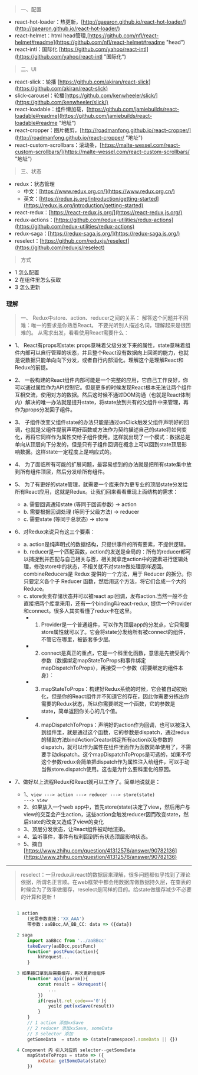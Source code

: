 > 一、配置

+ react-hot-loader：热更新，[http://gaearon.github.io/react-hot-loader/](http://gaearon.github.io/react-hot-loader/)
+ react-helmet：html head管理,[https://github.com/nfl/react-helmet#readme](https://github.com/nfl/react-helmet#readme "head")
+ react-intl：国际化 [https://github.com/yahoo/react-intl](https://github.com/yahoo/react-intl "国际化")

> 二、UI

+ react-slick：轮播 [https://github.com/akiran/react-slick](https://github.com/akiran/react-slick)
+ slick-carousel：轮播[https://github.com/kenwheeler/slick/](https://github.com/kenwheeler/slick/)
+ react-loadable：组件懒加载，[https://github.com/jamiebuilds/react-loadable#readme](https://github.com/jamiebuilds/react-loadable#readme "地址")
+ react-cropper：图片裁剪，[http://roadmanfong.github.io/react-cropper/](http://roadmanfong.github.io/react-cropper/ "地址")
+ react-custom-scrollbars：滚动条，[https://malte-wessel.com/react-custom-scrollbars/](https://malte-wessel.com/react-custom-scrollbars/ "地址")

> 三、状态

+ redux：状态管理
	+ 中文：[https://www.redux.org.cn/](https://www.redux.org.cn/) 
	+ 英文：[https://redux.js.org/introduction/getting-started](https://redux.js.org/introduction/getting-started)
+ react-redux：[https://react-redux.js.org/](https://react-redux.js.org/)
+ redux-actions：[https://github.com/redux-utilities/redux-actions](https://github.com/redux-utilities/redux-actions)
+ redux-saga：[https://redux-saga.js.org/](https://redux-saga.js.org/)
+ reselect：[https://github.com/reduxjs/reselect](https://github.com/reduxjs/reselect)

> 方式

- 1 怎么配置 
- 2 在组件里怎么获取 
- 3 怎么更新 

### 理解
> 一、 Redux中store、action、reducer之间的关系：
> 解答这个问题并不困难：唯一的要求是你熟悉React。
不要光听别人描述名词，理解起来是很困难的。
从需求出发，看看使用React需要什么：

+ 1、 React有props和state: props意味着父级分发下来的属性，state意味着组件内部可以自行管理的状态，并且整个React没有数据向上回溯的能力，也就是说数据只能单向向下分发，或者自行内部消化。理解这个是理解React和Redux的前提。
+ 2、 一般构建的React组件内部可能是一个完整的应用，它自己工作良好，你可以通过属性作为API控制它。但是更多的时候发现React根本无法让两个组件互相交流，使用对方的数据。然后这时候不通过DOM沟通（也就是React体制内）解决的唯一办法就是提升state，将state放到共有的父组件中来管理，再作为props分发回子组件。
+ 3、 子组件改变父组件state的办法只能是通过onClick触发父组件声明好的回调，也就是父组件提前声明好函数或方法作为契约描述自己的state将如何变化，再将它同样作为属性交给子组件使用。这样就出现了一个模式：数据总是单向从顶层向下分发的，但是只有子组件回调在概念上可以回到state顶层影响数据。这样state一定程度上是响应式的。
+ 4、 为了面临所有可能的扩展问题，最容易想到的办法就是把所有state集中放到所有组件顶层，然后分发给所有组件。
+ 5、 为了有更好的state管理，就需要一个库来作为更专业的顶层state分发给所有React应用，这就是Redux。让我们回来看看重现上面结构的需求：

	+ a. 需要回调通知state (等同于回调参数) -> action
	+ b. 需要根据回调处理 (等同于父级方法) -> reducer
	+ c. 需要state (等同于总状态) -> store
+ 6、对Redux来说只有这三个要素：
	+ a. action是纯声明式的数据结构，只提供事件的所有要素，不提供逻辑。
	+ b. reducer是一个匹配函数，action的发送是全局的：所有的reducer都可以捕捉到并匹配与自己相关与否，相关就拿走action中的要素进行逻辑处理，修改store中的状态，不相关就不对state做处理原样返回。 combineReducers是 Redux 提供的一个方法，用于 Reducer 的拆分。你只要定义各个子 Reducer 函数，然后用这个方法，将它们合成一个大的 Reduce。
	+ c. store负责存储状态并可以被react api回调，发布action.当然一般不会直接把两个库拿来用，还有一个binding叫react-redux, 提供一个Provider和connect。很多人其实看懂了redux卡在这里。
		+ 1. Provider是一个普通组件，可以作为顶层app的分发点，它只需要store属性就可以了。它会将state分发给所有被connect的组件，不管它在哪里，被嵌套多少层。 
		+ 2. connect是真正的重点，它是一个科里化函数，意思是先接受两个参数（数据绑定mapStateToProps和事件绑定mapDispatchToProps），再接受一个参数（将要绑定的组件本身）：
		+ 3. mapStateToProps：构建好Redux系统的时候，它会被自动初始化，但是你的React组件并不知道它的存在，因此你需要分拣出你需要的Redux状态，所以你需要绑定一个函数，它的参数是state，简单返回你关心的几个值。
		+ 4. mapDispatchToProps：声明好的action作为回调，也可以被注入到组件里，就是通过这个函数，它的参数是dispatch，通过redux的辅助方法bindActionCreator绑定所有action以及参数的dispatch，就可以作为属性在组件里面作为函数简单使用了，不需要手动dispatch。这个mapDispatchToProps是可选的，如果不传这个参数redux会简单把dispatch作为属性注入给组件，可以手动当做store.dispatch使用。这也是为什么要科里化的原因。

+ 7、做好以上流程Redux和React就可以工作了。简单地说就是：

	+ 1、<code>view ---> action ---> reducer ---> store(state) ---> view</code>
	+ 2、如果放入一个web app中，首先store(state)决定了view，然后用户与view的交互会产生action，这些action会触发reducer因而改变state，然后state的改变又造成了view的变化
	+ 3、顶层分发状态，让React组件被动地渲染。
	+ 4、监听事件，事件有权利回到所有状态顶层影响状态。
	+ 5、摘自[https://www.zhihu.com/question/41312576/answer/90782136](https://www.zhihu.com/question/41312576/answer/90782136)

-----------------------------
> reselect：一旦redux从react的数据层来理解，很多问题都似乎找到了理论依据，所谓名正言顺。在web框架中都会用数据库做数据持久层，在查表的时候会为了效率做缓存，reselect是同样的目的。给state做缓存减少不必要的计算和更新！


```javascript

	1 action
		(无需参数直接：'XX_AAA')
		带参数：aaBBcc,AA_BB_CC: data => ({data})

	2 saga 
		import aaBBcc from '../aaBBcc'
		takeEvery(aaBBcc,postFunc)
		function* postFunc(action){
			kkRequest...
		}

	3 如果接口拿到后需要缓存，再次更新给组件
		function* api([param]){
			const result = kkrequest({
				...
			})
			if(result.ret_code==='0'){
				yeild put(xxSave(result))
			}
		}
		// 1 action 添加xxSave
		// 2 reducer 添加xxSave, someData
		// 3 selector 添加 
		getSomeData  = state => (state[namespace].someData || {})

	4 Component 内 引入对应的 selector--getSomeData
		mapStateToProps = state => ({
			xxData: getSomeData(state)
		}) 

```




